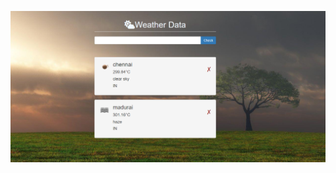 ![image alt](https://github.com/Pethanasamy-01/django_weather/blob/main/Weather_Application/static/image/weather.PNG?raw=true)
